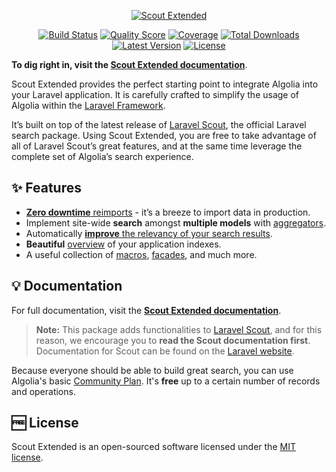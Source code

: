 <p align="center">
  <a href="https://www.algolia.com">
    <img alt="Scout Extended" src="https://raw.githubusercontent.com/algolia/scout-extended/master/docs/banner.png" >
  </a>

  <p align="center">
    <a href="https://travis-ci.org/algolia/scout-extended"><img src="https://img.shields.io/travis/algolia/scout-extended/master.svg" alt="Build Status"></img></a>
    <a href="https://scrutinizer-ci.com/g/algolia/scout-extended"><img src="https://img.shields.io/scrutinizer/g/algolia/scout-extended.svg" alt="Quality Score"></img></a>
    <a href="https://scrutinizer-ci.com/g/algolia/scout-extended"><img src="https://scrutinizer-ci.com/g/algolia/scout-extended/badges/coverage.png?b=master" alt="Coverage"></img></a>
    <a href="https://packagist.org/packages/algolia/scout-extended"><img src="https://poser.pugx.org/algolia/scout-extended/d/total.svg" alt="Total Downloads"></a>
    <a href="https://packagist.org/packages/algolia/scout-extended"><img src="https://poser.pugx.org/algolia/scout-extended/v/stable.svg" alt="Latest Version"></a>
    <a href="https://packagist.org/packages/algolia/scout-extended"><img src="https://poser.pugx.org/algolia/scout-extended/license.svg" alt="License"></a>
  </p>
</p>

**To dig right in, visit the [Scout Extended documentation](https://algolia.com/doc/framework-integration/laravel)**.

Scout Extended provides the perfect starting point to integrate
Algolia into your Laravel application. It is carefully crafted to simplify the usage
of Algolia within the [Laravel Framework](https://laravel.com).

It’s built on top of the latest release of [Laravel Scout](https://laravel.com/docs/scout), the official Laravel search
package. Using Scout Extended, you are free to take advantage of all of Laravel Scout’s
great features, and at the same time leverage the complete set of Algolia’s search experience.

## ✨ Features

- [**Zero downtime** reimports](https://algolia.com/doc/framework-integration/laravel/production/zero-downtime-reimports) - it’s a breeze to import data in production.
- Implement site-wide **search** amongst **multiple models** with [aggregators](https://algolia.com/doc/framework-integration/laravel/advanced-use-cases/multiple-models-in-one-index).
- Automatically [**improve** the relevancy of your search results](https://algolia.com/doc/framework-integration/laravel/indexing/configure-index).
- **Beautiful** [overview](https://algolia.com/doc/framework-integration/laravel/production/get-status-overview) of your application indexes.
- A useful collection of [macros](https://algolia.com/doc/framework-integration/laravel/searching/server-side-search), [facades](https://algolia.com/doc/framework-integration/laravel/advanced-use-cases/access-api-directly), and much more.

## 💡 Documentation

For full documentation, visit the **[Scout Extended documentation](https://algolia.com/doc/framework-integration/laravel)**.

> **Note:** This package adds functionalities to [Laravel Scout](https://github.com/laravel/scout), and for this reason, we encourage you to **read the Scout documentation first**. Documentation for Scout can be found on the [Laravel website](https://github.com/laravel/scout).

Because everyone should be able to build great search, you can use Algolia's basic [Community Plan](https://www.algolia.com/users/sign_up/hacker). It's **free** up to a certain number of records and operations.

## 🆓 License
Scout Extended is an open-sourced software licensed under the [MIT license](LICENSE.md).
